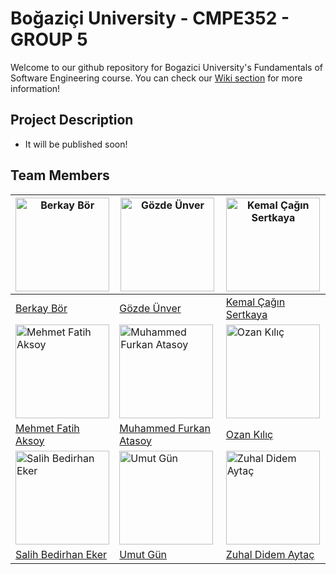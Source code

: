 # Boğaziçi University - CMPE352 - GROUP 5 
Welcome to our github repository for Bogazici University's Fundamentals of Software Engineering course.
You can check our [Wiki section](https://github.com/bounswe/2021SpringGroup5/wiki) for more information!

## Project Description
* It will be published soon!

## Team Members
|<img src="https://avatars.githubusercontent.com/berkaybor" alt="Berkay Bör" width="150"> | <img src="https://avatars.githubusercontent.com/GozdeUnver" alt="Gözde Ünver" width="150"> | <img src="https://avatars.githubusercontent.com/cagin24" alt="Kemal Çağın Sertkaya" width="150"> | 
|---|---|---|
|[Berkay Bör](https://github.com/berkaybor)|[Gözde Ünver](https://github.com/GozdeUnver)|[Kemal Çağın Sertkaya](https://github.com/cagin24)|
|<img src="https://avatars.githubusercontent.com/e7hdk" alt="Mehmet Fatih Aksoy" width="150"> | <img src="https://avatars.githubusercontent.com/atasoyfurkan" alt="Muhammed Furkan Atasoy" width="150"> | <img src="https://avatars.githubusercontent.com/Oozankilic" alt="Ozan Kılıç" width="150"> | 
|[Mehmet Fatih Aksoy](https://github.com/e7hdk)|[Muhammed Furkan Atasoy](https://github.com/atasoyfurkan)|[Ozan Kılıç](https://github.com/Oozankilic)|
|<img src="https://avatars.githubusercontent.com/salih997" alt="Salih Bedirhan Eker" width="150"> | <img src="https://avatars.githubusercontent.com/umutgun17" alt="Umut Gün" width="150"> | <img src="https://avatars.githubusercontent.com/zudiay" alt="Zuhal Didem Aytaç" width="150"> | 
|[Salih Bedirhan Eker](https://github.com/salih997)|[Umut Gün](https://github.com/umutgun17)|[Zuhal Didem Aytaç](https://github.com/zudiay)|

